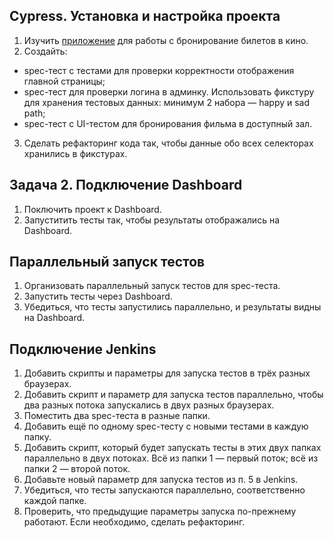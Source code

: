 

  ##  Cypress. Установка и настройка проекта

 1. Изучить [приложение](https://github.com/Evgeniy-Varlamov/FS21-diplom) для работы с бронирование билетов в кино.
 2. Создайть:
 - spec-тест с тестами для проверки корректности отображения главной страницы;
 - spec-тест для проверки логина в админку. Использовать фикстуру для хранения тестовых данных: минимум 2 набора — happy и sad path;
 - spec-тест с UI-тестом для бронирования фильма в доступный зал.
 3. Сделать рефакторинг кода так, чтобы данные обо всех селекторах хранились в фикстурах.

  ## Задача 2. Подключение Dashboard
  
  1. Поключить проект к Dashboard.
  2. Запуститить тесты так, чтобы результаты отображались на Dashboard.



  ##  Параллельный запуск тестов

  1. Организовать параллельный запуск тестов для spec-теста.
  2. Запустить тесты через Dashboard.
  3. Убедиться, что тесты запустились параллельно, и результаты видны на Dashboard.
  

  ## Подключение Jenkins 
  
  
  1. Добавить скрипты и параметры для запуска тестов в трёх разных браузерах.
  2. Добавить скрипт и параметр для запуска тестов параллельно, чтобы два разных потока запускались в двух разных браузерах.
  3. Поместить два spec-теста в разные папки.
  4. Добавить ещё по одному spec-тесту с новыми тестами в каждую папку. 
  5. Добавить скрипт, который будет запускать тесты в этих двух папках параллельно в двух потоках. Всё из папки 1 — первый поток; всё из папки 2 — второй поток.
  6. Добавьте новый параметр для запуска тестов из п. 5 в Jenkins.
  7. Убедиться, что тесты запускаются параллельно, соответственно каждой папке.
  8. Проверить, что предыдущие параметры запуска по-прежнему работают. Если необходимо, сделать рефакторинг. 

  
